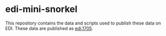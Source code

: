 # edi-mini-snorkel

This repository contains the data and scripts used to publish these data on EDI. These data are published as [edi.1705](https://portal.edirepository.org/nis/mapbrowse?packageid=edi.1705.3).

